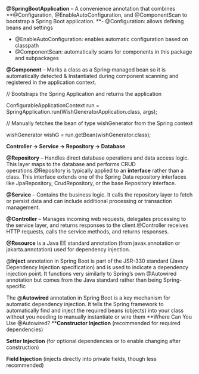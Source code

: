 



**@SpringBootApplication** – A convenience annotation that combines
**@Configuration, @EnableAutoConfiguration, and @ComponentScan to bootstrap a Spring Boot application.
**- @Configuration: allows defining beans and settings
- @EnableAutoConfiguration: enables automatic configuration based on classpath
- @ComponentScan: automatically scans for components in this package and subpackages

**@Component** – Marks a class as a Spring‑managed bean so it is automatically detected & Instantiated during component scanning and registered in the application context.

// Bootstraps the Spring Application and returns the application 

ConfigurableApplicationContext run = SpringApplication.run(WishGeneratorApplication.class, args);

// Manually fetches the bean of type wishGenerator from the Spring context

wishGenerator wishG = run.getBean(wishGenerator.class);

**Controller → Service → Repository → Database**

**@Repository** – Handles direct database operations and data access logic. This layer maps to the database and performs CRUD operations.@Repository is typically applied to an **interface** rather than a class. This interface extends one of the Spring Data repository interfaces like JpaRepository, CrudRepository, or the base Repository interface.

**@Service** – Contains the business logic. It calls the repository layer to fetch or persist data and can include additional processing or transaction management.

**@Controller** – Manages incoming web requests, delegates processing to the service layer, and returns responses to the client.@Controller receives HTTP requests, calls the service methods, and returns responses.


**@Resource** is a Java EE standard annotation (from javax.annotation or jakarta.annotation) used for dependency injection.

@**Inject** annotation in Spring Boot is part of the JSR-330 standard (Java Dependency Injection specification) and is used to indicate a dependency injection point. It functions very similarly to Spring’s own @Autowired annotation but comes from the Java standard rather than being Spring-specific

The @**Autowired** annotation in Spring Boot is a key mechanism for automatic dependency injection. It tells the Spring framework to automatically find and inject the required beans (objects) into your class without you needing to manually instantiate or wire them
**Where Can You Use @Autowired?
****Constructor Injection** (recommended for required dependencies)

**Setter Injection** (for optional dependencies or to enable changing after construction)

**Field Injection** (injects directly into private fields, though less recommended)


